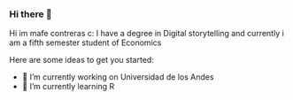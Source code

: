 ### Hi there 👋

Hi im mafe contreras c: I have a degree in Digital storytelling and currently i am a fifth semester student of Economics

Here are some ideas to get you started:

- 🔭 I’m currently working on Universidad de los Andes
- 🌱 I’m currently learning R

